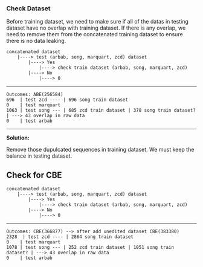 ### Check Dataset ###
Before training dataset, we need to make sure if all of the datas in testing dataset have no overlap with training dataset. If there is any overlap, we need to remove them from the concatenated training dataset to ensure there is no data leaking. 

```
concatenated dataset
    |----> test (arbab, song, marquart, zcd) dataset
        |----> Yes
            |----> check train dataset (arbab, song, marquart, zcd)
        |----> No
            |----> 0
```

****
```
Outcomes: ABE(256584)
696  | test zcd ---- | 696 song train dataset
0    | test marquart
1063 | test song --- | 685 zcd train dataset | 378 song train dataset? | ---> 43 overlap in raw data
0    | test arbab
```
****
**Solution:**

Remove those dupulcated sequences in training dataset. We must keep the balance in testing dataset.


## Check for CBE

```
concatenated dataset
    |----> test (arbab, song, marquart, zcd) dataset
        |----> Yes
            |----> check train dataset (arbab, song, marquart, zcd)
        |----> No
            |----> 0
```

****
```
Outcomes: CBE(366877) --> after add unedited dataset CBE(383380)
2328  | test zcd ---- | 2864 song train dataset
0    | test marquart
1078 | test song --- | 252 zcd train dataset | 1051 song train dataset? | ---> 43 overlap in raw data
0    | test arbab
```